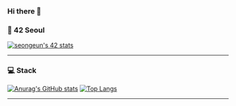 ### Hi there 👋

<!--
**seongeun42/seongeun42** is a ✨ _special_ ✨ repository because its `README.md` (this file) appears on your GitHub profile.

Here are some ideas to get you started:

- 🔭 I’m currently working on ...
- 🌱 I’m currently learning ...
- 👯 I’m looking to collaborate on ...
- 🤔 I’m looking for help with ...
- 💬 Ask me about ...
- 📫 How to reach me: ...
- 😄 Pronouns: ...
- ⚡ Fun fact: ...
-->

<h3> 🏫  42 Seoul </h3>

[![seongeun's 42 stats](https://badge42.herokuapp.com/api/stats/seongele)](https://github.com/seongeun42)

---

<h3> 💻  Stack </h3>

[![Anurag's GitHub stats](https://github-readme-stats.vercel.app/api?username=seongeun42&show_icons=true&theme=gruvbox)](https://github.com/seongeun42)
[![Top Langs](https://github-readme-stats.vercel.app/api/top-langs/?username=seongeun42&layout=compact&theme=nord)](https://github.com/seongeun42)


---

